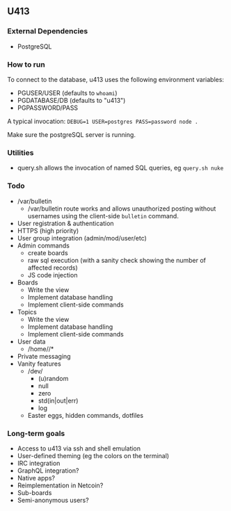 ## U413

### External Dependencies
* PostgreSQL

### How to run
To connect to the database, u413 uses the following environment variables:
* PGUSER/USER (defaults to `whoami`)
* PGDATABASE/DB (defaults to "u413")
* PGPASSWORD/PASS

A typical invocation: `DEBUG=1 USER=postgres PASS=password node .`

Make sure the postgreSQL server is running.

### Utilities
* query.sh allows the invocation of named SQL queries, eg `query.sh nuke`

### Todo
* /var/bulletin
  - /var/bulletin route works and allows unauthorized posting without usernames using the client-side `bulletin` command.
* User registration & authentication
* HTTPS (high priority)
* User group integration (admin/mod/user/etc)
* Admin commands
  - create boards
  - raw sql execution (with a sanity check showing the number of affected records)
  - JS code injection
* Boards
  - Write the view
  - Implement database handling
  - Implement client-side commands
* Topics
  - Write the view
  - Implement database handling
  - Implement client-side commands
* User data
  - /home/<username>/*
* Private messaging
* Vanity features
  - /dev/
    * (u)random
	* null
	* zero
	* std(in|out|err)
	* log
  - Easter eggs, hidden commands, dotfiles

### Long-term goals
* Access to u413 via ssh and shell emulation
* User-defined theming (eg the colors on the terminal)
* IRC integration
* GraphQL integration?
* Native apps?
* Reimplementation in Netcoin?
* Sub-boards
* Semi-anonymous users?
